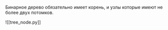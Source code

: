 Бинарное дерево обязательно имеет корень, и узлы которые имеют не более двух потомков.

![[tree_node.py]]